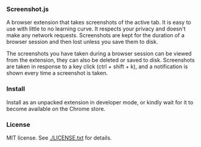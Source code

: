 ### Screenshot.js

A browser extension that takes screenshots of the active tab. It is easy to use
with little to no learning curve. It respects your privacy and doesn't make any
network requests. Screenshots are kept for the duration of a browser session
and then lost unless you save them to disk.

The screenshots you have taken during a browser session can be viewed from
the extension, they can also be deleted or saved to disk. Screenshots are taken
in response to a key click (ctrl + shift + k), and a notification is shown every
time a screenshot is taken.

### Install

Install as an unpacked extension in developer mode, or kindly wait for it to
become available on the Chrome store.

### License

MIT license. See [./LICENSE.txt](/.LICENSE.txt) for details.
